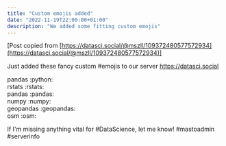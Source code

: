 ```yaml
---
title: "Custom emojis added"
date: "2022-11-19T22:00:00+01:00"
description: "We added some fitting custom emojis"
---
```


[Post copied from [https://datasci.social/@mszll/109372480577572934](https://datasci.social/@mszll/109372480577572934)]

Just added these fancy custom #emojis to our server https://datasci.social

pandas :python:  
rstats :rstats:  
pandas :pandas:  
numpy :numpy:  
geopandas :geopandas:  
osm :osm:  

If I'm missing anything vital for #DataScience, let me know! #mastoadmin #serverinfo